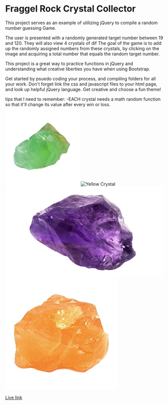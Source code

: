 # Fraggel Rock Crystal Collector

This project serves as an example of utilizing jQuery to compile a random number guessing Game.

The user is presented with a randomly generated target number between 19 and 120. They will also view 4 crystals of dif
The goal of the game is to add up the randomly assigned numbers from these crystals, by clicking on the image and acquiring a total number that equals the random target number.

This project is a great way to practice functions in jQuery and understanding what creative liberties you have when using Bootstrap.

Get started by psuedo coding your process, and compiling folders for all your work. Don't forget link the css and javascript files to your html page, and look up helpful jQuery language.
Get creative and choose a fun theme!

tips that I need to remember: -EACH crystal needs a math random function so that it'll change its value after every win or loss.

![Green Crystal](./assets/images/crystal-green2.png)
![Yellow Crystal](./assets/images/crystal-yellow2.png)
![Purple Crystal](./assets/images/crystal-purple2.png)
![Orange Crustal](./assets/images/crystal-orange2.png)

[Live link](https://kristendlr.github.io/unit-4-game/)
